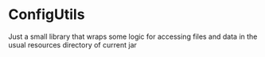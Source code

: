 # ConfigUtils
Just a small library that wraps some logic for accessing files and data in the usual resources directory of current jar
